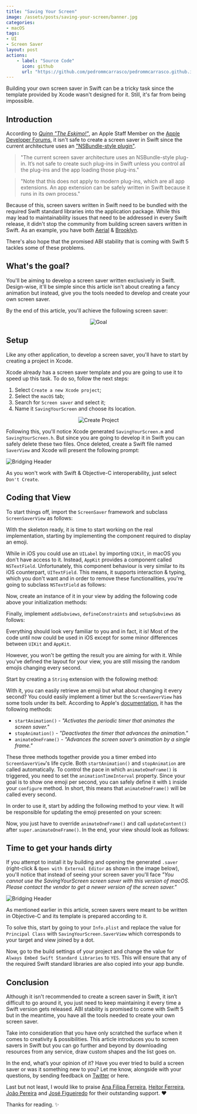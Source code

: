```yaml
---
title: "Saving Your Screen"
image: /assets/posts/saving-your-screen/banner.jpg
categories:
- macOS
tags:
- UI
- Screen Saver
layout: post
actions:
    - label: "Source Code"
      icon: github
      url: "https://github.com/pedrommcarrasco/pedrommcarrasco.github.io/tree/master/Articles-Source-Code/Saving%20Your%20Screen/SavingYourScreen"
---
```


Building your own screen saver in Swift can be a tricky task since the template provided by Xcode wasn't designed for it. Still, it's far from being impossible.

## Introduction

According to [*Quinn "The Eskimo!"*](https://forums.developer.apple.com/people/eskimo), an Apple Staff Member on the [Apple Developer Forums](https://forums.developer.apple.com/), it isn't safe to create a screen saver in Swift since the current architecture uses an  ["NSBundle-style plugin"](https://forums.developer.apple.com/message/268962#268962).

> "The current screen saver architecture uses an NSBundle-style plug-in.  It’s not safe to create such plug-ins in Swift unless you control all the plug-ins and the app loading those plug-ins."

> "Note that this does not apply to modern plug-ins, which are all app extensions.  An app extension can be safely written in Swift because it runs in its own process."

Because of this, screen savers written in Swift need to be bundled with the required Swift standard libraries into the application package. While this may lead to maintainability issues that need to be addressed in every Swift release, it didn't stop the community from building screen savers written in Swift. As an example, you have both [Aerial](https://github.com/JohnCoates/Aerial) & [Brooklyn](https://github.com/pedrommcarrasco/Brooklyn). 

There's also hope that the promised ABI stability that is coming with Swift 5 tackles some of these problems.

## What's the goal?

You'll be aiming to develop a screen saver written exclusively in Swift. Design-wise, it'll be simple since this article isn't about creating a fancy animation but instead, give you the tools needed to develop and create your own screen saver.

By the end of this article, you'll achieve the following screen saver:

<p align="center">
    <img src="https://github.com/pedrommcarrasco/pedrommcarrasco.github.io/blob/master/assets/posts/saving-your-screen/goal.gif?raw=true" alt="Goal"/>
</p>

## Setup

Like any other application, to develop a screen saver, you'll have to start by creating a project in Xcode.

Xcode already has a screen saver template and you are going to use it to speed up this task. To do so, follow the next steps:

1. Select `Create a new Xcode project`;
2. Select the `macOS` tab;
3. Search for `Screen saver` and select it;
4. Name it `SavingYourScreen` and choose its location.

<p align="center">
    <img src="https://github.com/pedrommcarrasco/pedrommcarrasco.github.io/blob/master/assets/posts/saving-your-screen/CreateProject.gif?raw=true" alt="Create Project"/>
</p>

Following this, you'll notice Xcode generated `SavingYourScreen.m` and `SavingYourScreen.h`. But since you are going to develop it in Swift you can safely delete these two files. Once deleted, create a Swift file named `SaverView` and Xcode will present the following prompt:

![Bridging Header](https://github.com/pedrommcarrasco/pedrommcarrasco.github.io/blob/master/assets/posts/saving-your-screen/BridgingHeader.png?raw=true)

As you won't work with Swift & Objective-C interoperability, just select `Don't Create`.

## Coding that View

To start things off, import the `ScreenSaver` framework and subclass `ScreenSaverView` as follows:

<script src="https://gist.github.com/pedrommcarrasco/3dc7d6fae2f861f917ed0885c3c2b80a.js"></script>

With the skeleton ready, it is time to start working on the real implementation,  starting by implementing the component required to display an emoji. 

While in iOS you could use an `UILabel` by importing `UIKit`, in macOS you don't have access to it. Instead, `AppKit` provides a component called `NSTextField`. Unfortunately, this component behaviour is very similar to its iOS counterpart, `UITextField`. This means, it supports interaction & typing, which you don't want and in order to remove these functionalities, you're going to subclass `NSTextField` as follows:

<script src="https://gist.github.com/pedrommcarrasco/3c98f5bc69965454012dd9ebe3ec0a9a.js"></script>

Now, create an instance of it in your view by adding the following code above your initialization methods:

<script src="https://gist.github.com/pedrommcarrasco/f0104a17876a07c09369e5f3abb2b0d0.js"></script>

Finally, implement `addSubviews`, `defineConstraints` and `setupSubviews` as follows:

<script src="https://gist.github.com/pedrommcarrasco/f60e6b250f72fef57db447d6f9df9474.js"></script>

Everything should look very familiar to you and in fact, it is! Most of the code until now could be used in iOS except for some minor differences between `UIKit` and `AppKit`.

However, you won't be getting the result you are aiming for with it. While you've defined the layout for your view, you are still missing the random emojis changing every second.

Start by creating a `String` extension with the following method:

<script src="https://gist.github.com/pedrommcarrasco/880c16ed6f8b763d705f7dc4d7856dc2.js"></script>

With it, you can easily retrieve an emoji but what about changing it every second? You could easily implement a timer but the `ScreenSaverView` has some tools under its belt. According to Apple's [documentation](https://developer.apple.com/documentation/screensaver/screensaverview), it has the following methods:
* `startAnimation()` - *"Activates the periodic timer that animates the screen saver."*
* `stopAnimation()` - *"Deactivates the timer that advances the animation."*
* `animateOneFrame()` - *"Advances the screen saver’s animation by a single frame."*

These three methods together provide you a timer embed into `ScreenSaverView`'s life cycle. Both `startAnimation()` and `stopAnimation` are called automatically. To control the pace in which `animateOneFrame()` is triggered, you need to set the `animationTimeInterval` property. Since your goal is to show one emoji per second, you can safely define it with `1` inside your `configure` method. In short, this means that `animateOneFrame()` will be called every second. 

In order to use it, start by adding the following method to your view. It will be responsible for updating the emoji presented on your screen:

<script src="https://gist.github.com/pedrommcarrasco/c5f39e4f7609e1e54d4963f05d4b1271.js"></script>

Now, you just have to override `animateOneFrame()` and call `updateContent()` after `super.animateOneFrame()`. In the end, your view should look as follows:

<script src="https://gist.github.com/pedrommcarrasco/0b31150ba8415f73aee6c021188c84c1.js"></script>

## Time to get your hands dirty

If you attempt to install it by building and opening the generated `.saver` (right-click & `Open with External Editor` as shown in the image below), you'll notice that instead of seeing your screen saver you'll face *"You cannot use the SavingYourScreen screen saver with this version of macOS. Please contact the vendor to get a newer version of the screen saver."*

![Bridging Header](https://github.com/pedrommcarrasco/pedrommcarrasco.github.io/blob/master/assets/posts/saving-your-screen/Install.png?raw=true)

As mentioned earlier in this article, screen savers were meant to be written in Objective-C and its template is prepared according to it.

To solve this, start by going to your `Info.plist` and replace the value for `Principal Class` with `SavingYourScreen.SaverView` which corresponds to your target and view joined by a dot.

Now, go to the build settings of your project and change the value for `Always Embed Swift Standard Libraries` to `YES`. This will ensure that any of the required Swift standard libraries are also copied into your app bundle.

## Conclusion

Although it isn't recommended to create a screen saver in Swift, it isn’t difficult to go around it, you just need to keep maintaining it every time a Swift version gets released. ABI stability is promised to come with Swift 5 but in the meantime, you have all the tools needed to create your own screen saver.

Take into consideration that you have only scratched the surface when it comes to creativity & possibilities. This article introduces you to screen savers in Swift but you can go further and beyond by downloading resources from any service, draw custom shapes and the list goes on.

In the end, what’s your opinion of it? Have you ever tried to build a screen saver or was it something new to you? Let me know, alongside with your questions, by sending feedback on [Twitter](https://twitter.com/pedrommcarrasco) or here.

Last but not least, I would like to praise [Ana Filipa Ferreira](https://twitter.com/anafpf3), [Heitor Ferreira](https://linkedin.com/in/heitormpf), [João Pereira](https://twitter.com/nsmyself) and [José Figueiredo](https://twitter.com/) for their outstanding support. ❤️

Thanks for reading. ✨
